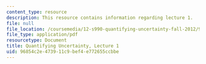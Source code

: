 ```yaml
---
content_type: resource
description: This resource contains information regarding lecture 1.
file: null
file_location: /coursemedia/12-s990-quantifying-uncertainty-fall-2012/96854c2e473911c9bef4e772655ccbbe_MIT12_S990F12_lec1.pdf
file_type: application/pdf
resourcetype: Document
title: Quantifying Uncertainty, Lecture 1
uid: 96854c2e-4739-11c9-bef4-e772655ccbbe
---
```

